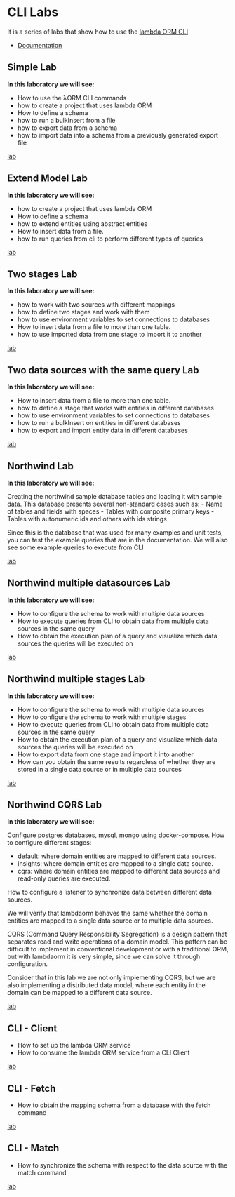# CLI Labs

It is a series of labs that show how to use the [lambda ORM CLI](https://www.npmjs.com/package/lambdaorm-cli)

- [Documentation](https://github.com/lambda-orm/lambdaorm-cli/wiki)

## Simple Lab

**In this laboratory we will see:**

- How to use the λORM CLI commands
- how to create a project that uses lambda ORM
- How to define a schema
- how to run a bulkInsert from a file
- how to export data from a schema
- how to import data into a schema from a previously generated export file

[lab](https://github.com/lambda-orm/lambdaorm-labs/tree/main/labs/cli/01-simple)

## Extend Model Lab

**In this laboratory we will see:**

- how to create a project that uses lambda ORM
- How to define a schema
- how to extend entities using abstract entities
- How to insert data from a file.
- how to run queries from cli to perform different types of queries

[lab](https://github.com/lambda-orm/lambdaorm-labs/tree/main/labs/cli/02-extend-model)

## Two stages Lab

**In this laboratory we will see:**

- how to work with two sources with different mappings
- how to define two stages and work with them
- how to use environment variables to set connections to databases
- How to insert data from a file to more than one table.
- how to use imported data from one stage to import it to another

[lab](https://github.com/lambda-orm/lambdaorm-labs/tree/main/labs/cli/03-two-stages)

## Two data sources with the same query Lab

**In this laboratory we will see:**

- How to insert data from a file to more than one table.
- how to define a stage that works with entities in different databases
- how to use environment variables to set connections to databases
- how to run a bulkInsert on entities in different databases
- how to export and import entity data in different databases

[lab](https://github.com/lambda-orm/lambdaorm-labs/tree/main/labs/cli/04-two-datasource-same-query)

## Northwind Lab

**In this laboratory we will see:**

Creating the northwind sample database tables and loading it with sample data.
This database presents several non-standard cases such as:
	- Name of tables and fields with spaces
	- Tables with composite primary keys
	- Tables with autonumeric ids and others with ids strings

Since this is the database that was used for many examples and unit tests, you can test the example queries that are in the documentation.
We will also see some example queries to execute from CLI

[lab](https://github.com/lambda-orm/lambdaorm-labs/tree/main/labs/cli/05-northwind)

## Northwind multiple datasources Lab

**In this laboratory we will see:**

- How to configure the schema to work with multiple data sources
- How to execute queries from CLI to obtain data from multiple data sources in the same query
- How to obtain the execution plan of a query and visualize which data sources the queries will be executed on

[lab](https://github.com/lambda-orm/lambdaorm-labs/tree/main/labs/cli/06-northwind-multiples-datasources)

## Northwind multiple stages Lab

**In this laboratory we will see:**

- How to configure the schema to work with multiple data sources
- How to configure the schema to work with multiple stages
- How to execute queries from CLI to obtain data from multiple data sources in the same query
- How to obtain the execution plan of a query and visualize which data sources the queries will be executed on
- How to export data from one stage and import it into another
- How can you obtain the same results regardless of whether they are stored in a single data source or in multiple data sources

[lab](https://github.com/lambda-orm/lambdaorm-labs/tree/main/labs/cli/07-northwind-multiples-stages)

## Northwind CQRS Lab

**In this laboratory we will see:**

Configure postgres databases, mysql, mongo using docker-compose.
How to configure different stages:

- default: where domain entities are mapped to different data sources.
- insights: where domain entities are mapped to a single data source.
- cqrs: where domain entities are mapped to different data sources and read-only queries are executed.

How to configure a listener to synchronize data between different data sources.

We will verify that lambdaorm behaves the same whether the domain entities are mapped to a single data source or to multiple data sources.

CQRS (Command Query Responsibility Segregation) is a design pattern that separates read and write operations of a domain model.
This pattern can be difficult to implement in conventional development or with a traditional ORM, but with lambdaorm it is very simple, since we can solve it through configuration.

Consider that in this lab we are not only implementing CQRS, but we are also implementing a distributed data model, where each entity in the domain can be mapped to a different data source.

[lab](https://github.com/lambda-orm/lambdaorm-labs/tree/main/labs/cli/08-northwind-cqrs)

## CLI - Client

- How to set up the lambda ORM service
- How to consume the lambda ORM service from a CLI Client

[lab](https://github.com/lambda-orm/lambdaorm-labs/tree/main/labs/cli/09-client)

## CLI - Fetch

- How to obtain the mapping schema from a database with the fetch command

[lab](https://github.com/lambda-orm/lambdaorm-labs/tree/main/labs/cli/10-fetch)

## CLI - Match

- How to synchronize the schema with respect to the data source with the match command

[lab](https://github.com/lambda-orm/lambdaorm-labs/tree/main/labs/cli/11-match)
